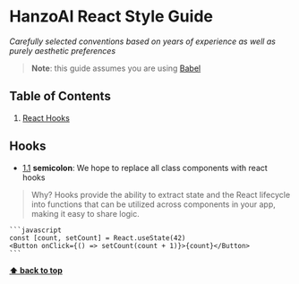 # HanzoAI React Style Guide

*Carefully selected conventions based on years of experience as well as purely aesthetic preferences*

> **Note**: this guide assumes you are using [Babel](https://babeljs.io)

## Table of Contents

  1. [React Hooks](#hooks)

## Hooks

  <a name="reacthooks--semicolon"></a><a name="1.1"></a>
  - [1.1](reacthooks) **semicolon**: We hope to replace all class components with react hooks

  >Why? Hooks provide the ability to extract state and the React lifecycle into functions that can be utilized across components in your app, making it easy to share logic.

    ```javascript
    const [count, setCount] = React.useState(42)
    <Button onClick={() => setCount(count + 1)}>{count}</Button>
    ```

**[⬆ back to top](#table-of-contents)**


